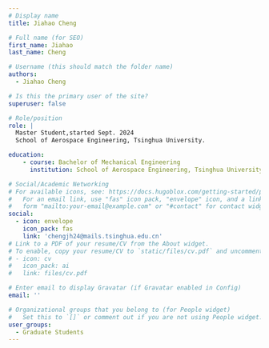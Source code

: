 ```yaml
---
# Display name
title: Jiahao Cheng

# Full name (for SEO)
first_name: Jiahao
last_name: Cheng

# Username (this should match the folder name)
authors:
  - Jiahao Cheng

# Is this the primary user of the site?
superuser: false

# Role/position
role: | 
  Master Student,started Sept. 2024
  School of Aerospace Engineering, Tsinghua University.

education:
    - course: Bachelor of Mechanical Engineering
      institution: School of Aerospace Engineering, Tsinghua University

# Social/Academic Networking
# For available icons, see: https://docs.hugoblox.com/getting-started/page-builder/#icons
#   For an email link, use "fas" icon pack, "envelope" icon, and a link in the
#   form "mailto:your-email@example.com" or "#contact" for contact widget.
social:
  - icon: envelope
    icon_pack: fas
    link: 'chengjh24@mails.tsinghua.edu.cn'
# Link to a PDF of your resume/CV from the About widget.
# To enable, copy your resume/CV to `static/files/cv.pdf` and uncomment the lines below.
# - icon: cv
#   icon_pack: ai
#   link: files/cv.pdf

# Enter email to display Gravatar (if Gravatar enabled in Config)
email: ''

# Organizational groups that you belong to (for People widget)
#   Set this to `[]` or comment out if you are not using People widget.
user_groups:
  - Graduate Students
---
```

